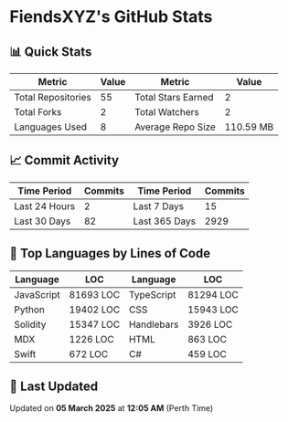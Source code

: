 # FiendsXYZ's GitHub Stats

## 📊 Quick Stats

| Metric               | Value       | Metric               | Value       |
|----------------------|-------------|----------------------|-------------|
| Total Repositories   | 55 | Total Stars Earned   | 2 |
| Total Forks          | 2 | Total Watchers       | 2 |
| Languages Used       | 8 | Average Repo Size    | 110.59 MB |

## 📈 Commit Activity

| Time Period      | Commits      | Time Period      | Commits      |
|------------------|--------------|------------------|--------------|
| Last 24 Hours    | 2 | Last 7 Days      | 15 |
| Last 30 Days     | 82 | Last 365 Days    | 2929 |

## 📝 Top Languages by Lines of Code

| Language       | LOC        | Language       | LOC        |
|----------------|------------|----------------|------------|
| JavaScript       | 81693 LOC  | TypeScript       | 81294 LOC  |
| Python       | 19402 LOC  | CSS       | 15943 LOC  |
| Solidity       | 15347 LOC  | Handlebars       | 3926 LOC  |
| MDX       | 1226 LOC  | HTML       | 863 LOC  |
| Swift       | 672 LOC  | C#       | 459 LOC  |

## 📅 Last Updated

Updated on **05 March 2025** at **12:05 AM** (Perth Time)

